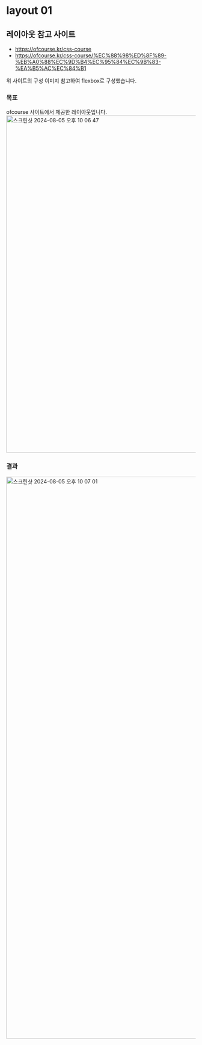 # layout 01

## 레이아웃 참고 사이트
- https://ofcourse.kr/css-course
- https://ofcourse.kr/css-course/%EC%88%98%ED%8F%89-%EB%A0%88%EC%9D%B4%EC%95%84%EC%9B%83-%EA%B5%AC%EC%84%B1

위 사이트의 구성 이미지 참고하여 flexbox로 구성했습니다.

### 목표
ofcourse 사이트에서 제공한 레이아웃입니다.
<img width="895" alt="스크린샷 2024-08-05 오후 10 06 47" src="https://github.com/user-attachments/assets/e3a81cff-c4a1-4360-82ec-6a8aa8b4d1da">


### 결과
<img width="1492" alt="스크린샷 2024-08-05 오후 10 07 01" src="https://github.com/user-attachments/assets/926cbd56-f51a-4940-92ad-fb01fdd805d7">
